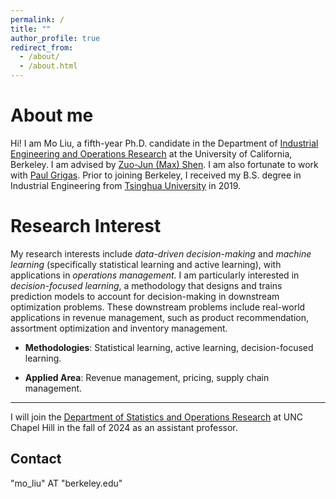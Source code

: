 ```yaml
---
permalink: /
title: ""
author_profile: true
redirect_from: 
  - /about/
  - /about.html
---
```


About me
======

Hi! I am Mo Liu, a fifth-year Ph.D. candidate in the Department of [Industrial Engineering and Operations Research](https://ieor.berkeley.edu/) at the University of California, Berkeley. I am advised by [Zuo-Jun (Max) Shen](https://shen.ieor.berkeley.edu/). I am also fortunate to work with [Paul Grigas](https://grigas.ieor.berkeley.edu/). Prior to joining Berkeley, I received my B.S. degree in Industrial Engineering from [Tsinghua University](https://www.tsinghua.edu.cn/en/) in 2019.


Research Interest
======

My research interests include _data-driven decision-making_ and _machine learning_ (specifically statistical learning and active learning), with applications in _operations management_. I am particularly interested in _decision-focused learning_, a methodology that designs and trains prediction models to account for decision-making in downstream optimization problems. These downstream problems include real-world applications in revenue management, such as product recommendation, assortment optimization and inventory management.

* **Methodologies**:
  Statistical learning, active learning, decision-focused learning.

* **Applied Area**:
  Revenue management, pricing, supply chain management.

------


I will join the [Department of Statistics and Operations Research](https://stor.unc.edu/) at UNC Chapel Hill in the fall of 2024 as an assistant professor. 




Contact
------
"mo_liu" AT "berkeley.edu"
